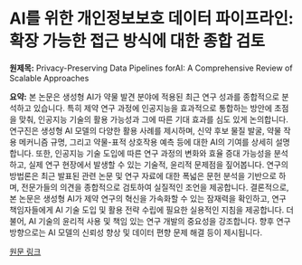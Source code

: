 # AI를 위한 개인정보보호 데이터 파이프라인: 확장 가능한 접근 방식에 대한 종합 검토

**원제목:** Privacy-Preserving Data Pipelines forAI: A Comprehensive Review of Scalable Approaches

**요약:** 본 논문은 생성형 AI가 약물 발견 분야에 적용된 최근 연구 성과를 종합적으로 분석하고 있습니다. 특히 제약 연구 과정에 인공지능을 효과적으로 통합하는 방안에 초점을 맞춰, 인공지능 기술의 활용 가능성과 그에 따른 기대 효과를 심도 있게 논의합니다.  연구진은 생성형 AI 모델의 다양한 활용 사례를 제시하며, 신약 후보 물질 발굴, 약물 작용 메커니즘 규명, 그리고 약물-표적 상호작용 예측 등에 대한 AI의 기여를 상세히 설명합니다.  또한, 인공지능 기술 도입에 따른 연구 과정의 변화와 효율 증대 가능성을 분석하고,  실제 연구 현장에서 발생할 수 있는 기술적, 윤리적 문제점을 짚어봅니다.  연구의 방법론은 최근 발표된 관련 논문 및 연구 자료에 대한 폭넓은 문헌 분석을 기반으로 하며,  전문가들의 의견을 종합적으로 검토하여 실질적인 조언을 제공합니다.  결론적으로, 본 논문은 생성형 AI가 제약 연구의 혁신을 가속화할 수 있는 잠재력을 확인하고,  연구 책임자들에게 AI 기술 도입 및 활용 전략 수립에 필요한  실용적인 지침을 제공합니다.  더불어, AI 기술의 윤리적 사용 및 책임 있는 연구 개발의 중요성을 강조합니다.  향후 연구 방향으로는 AI 모델의 신뢰성 향상 및 데이터 편향 문제 해결 등이 제시됩니다.

[원문 링크](https://ieeexplore.ieee.org/abstract/document/11069618/)
